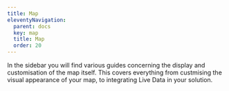```yaml
---
title: Map
eleventyNavigation:
  parent: docs
  key: map
  title: Map
  order: 20
---
```


In the sidebar you will find various guides concerning the display and customisation of the map itself. This covers everything from custmising the visual appearance of your map, to integrating Live Data in your solution.

